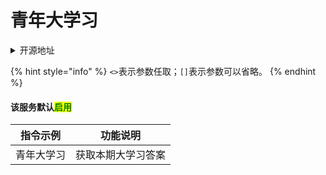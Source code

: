 # 青年大学习

<details>

<summary>开源地址</summary>

[https://github.com/SlightDust/daxuexi\_HoshinoBot](https://github.com/SlightDust/daxuexi\_HoshinoBot)

</details>

{% hint style="info" %}
`<>`表示参数任取；`[]`表示参数可以省略。
{% endhint %}

#### 该服务默认<mark style="color:green;">启用</mark>

| 指令示例  | 功能说明      |
| ----- | --------- |
| 青年大学习 | 获取本期大学习答案 |
